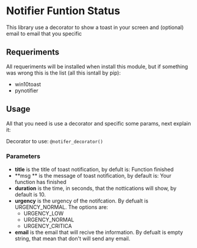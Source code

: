 # Notifier Funtion Status
This library use a decorator to show a toast in your screen and (optional) email to email that you specific

## Requeriments

All requeriments will be installed when install this module, but if something was wrong this is the list (all this isntall by pip):

- win10toast
- pynotifier

## Usage

All that you need is use a decorator and specific some params, next explain it:

Decorator to use: ```@notifer_decorator()```

### Parameters

- **title** is the title of toast notification, by defult is: Function finished
- **msg ** is the message of toast notification, by default is: Your function has finished
- **duration** is the time, in seconds, that the nottications will show, by default is 10.
- **urgency** is the urgency of the notifcation. By defualt is URGENCY_NORMAL. The options are:
  - URGENCY_LOW
  - URGENCY_NORMAL
  - URGENCY_CRITICA
- **email** is the email that will recive the information. By defualt is empty string, that mean that don't will send any email.